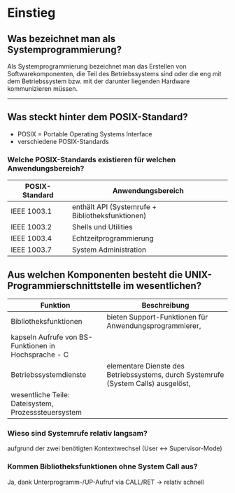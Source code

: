 # Einstieg

## Was bezeichnet man als Systemprogrammierung?

Als Systemprogrammierung bezeichnet man das Erstellen von Softwarekomponenten, die Teil des Betriebssystems sind oder die eng mit dem Betriebssystem bzw. mit der darunter liegenden Hardware kommunizieren müssen.

---

## Was steckt hinter dem POSIX-Standard?

- POSIX = Portable Operating Systems Interface
- verschiedene POSIX-Standards

### Welche POSIX-Standards existieren für welchen Anwendungsbereich?

| POSIX-Standard | Anwendungsbereich |
| --- | --- |
| IEEE 1003.1 | enthält API (Systemrufe + Bibliotheksfunktionen) |
| IEEE 1003.2 | Shells und Utilities |
| IEEE 1003.4 | Echtzeitprogrammierung |
| IEEE 1003.7 | System Administration |

## Aus welchen Komponenten besteht die UNIX-Programmierschnittstelle im wesentlichen?

| Funktion | Beschreibung |
| --- | --- |
| Bibliotheksfunktionen | bieten Support-Funktionen für Anwendungsprogrammierer,
kapseln Aufrufe von BS-Funktionen in Hochsprache - C |
| Betriebssystemdienste | elementare Dienste des Betriebssystems, durch Systemrufe (System Calls) ausgelöst,
wesentliche Teile: Dateisystem, Prozesssteuersystem |

### Wieso sind Systemrufe relativ langsam?

aufgrund der zwei benötigten Kontextwechsel (User ↔ Supervisor-Mode)

### Kommen Bibliotheksfunktionen ohne System Call aus?

Ja, dank Unterprogramm-/UP-Aufruf via CALL/RET → relativ schnell